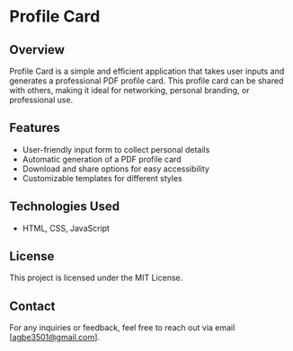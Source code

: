# Profile Card

## Overview
Profile Card is a simple and efficient application that takes user inputs and generates a professional PDF profile card. This profile card can be shared with others, making it ideal for networking, personal branding, or professional use.

## Features
- User-friendly input form to collect personal details
- Automatic generation of a PDF profile card
- Download and share options for easy accessibility
- Customizable templates for different styles

## Technologies Used
- HTML, CSS, JavaScript

## License
This project is licensed under the MIT License.

## Contact
For any inquiries or feedback, feel free to reach out via email [agbe3501@gmail.com].

